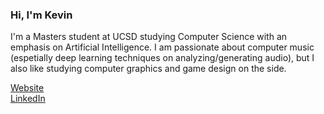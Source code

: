 ### Hi, I'm Kevin

I'm a Masters student at UCSD studying Computer Science with an emphasis on Artificial Intelligence. I am passionate about computer music (espetially deep learning techniques on analyzing/generating audio), but I also like studying computer graphics and game design on the side.

<a href="https://origamijr.github.io/">Website</a>\
<a href="https://www.linkedin.com/in/kevin-yinjan-huang/">LinkedIn</a>
